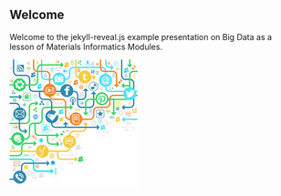 ## Welcome

Welcome to the jekyll-reveal.js example presentation on Big Data as a lesson of Materials Informatics Modules.

<img src="../img/big_data.jpg">
